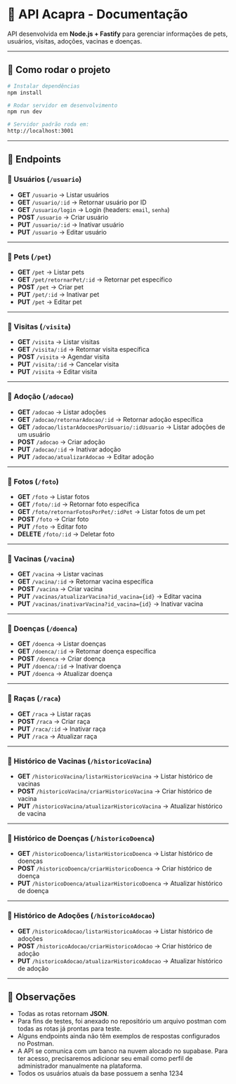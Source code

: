 # 📌 API Acapra - Documentação

API desenvolvida em **Node.js + Fastify** para gerenciar informações de pets, usuários, visitas, adoções, vacinas e doenças.

---

## 🚀 Como rodar o projeto

```bash
# Instalar dependências
npm install

# Rodar servidor em desenvolvimento
npm run dev

# Servidor padrão roda em:
http://localhost:3001
```

---

## 📂 Endpoints

### 🔹 Usuários (`/usuario`)
- **GET** `/usuario` → Listar usuários  
- **GET** `/usuario/:id` → Retornar usuário por ID  
- **GET** `/usuario/login` → Login (headers: `email`, `senha`)  
- **POST** `/usuario` → Criar usuário  
- **PUT** `/usuario/:id` → Inativar usuário  
- **PUT** `/usuario` → Editar usuário  

---

### 🔹 Pets (`/pet`)
- **GET** `/pet` → Listar pets  
- **GET** `/pet/retornarPet/:id` → Retornar pet específico  
- **POST** `/pet` → Criar pet  
- **PUT** `/pet/:id` → Inativar pet  
- **PUT** `/pet` → Editar pet  

---

### 🔹 Visitas (`/visita`)
- **GET** `/visita` → Listar visitas  
- **GET** `/visita/:id` → Retornar visita específica  
- **POST** `/visita` → Agendar visita  
- **PUT** `/visita/:id` → Cancelar visita  
- **PUT** `/visita` → Editar visita  

---

### 🔹 Adoção (`/adocao`)
- **GET** `/adocao` → Listar adoções  
- **GET** `/adocao/retornarAdocao/:id` → Retornar adoção específica  
- **GET** `/adocao/listarAdocoesPorUsuario/:idUsuario` → Listar adoções de um usuário  
- **POST** `/adocao` → Criar adoção  
- **PUT** `/adocao/:id` → Inativar adoção  
- **PUT** `/adocao/atualizarAdocao` → Editar adoção  

---

### 🔹 Fotos (`/foto`)
- **GET** `/foto` → Listar fotos  
- **GET** `/foto/:id` → Retornar foto específica  
- **GET** `/foto/retornarFotosPorPet/:idPet` → Listar fotos de um pet  
- **POST** `/foto` → Criar foto  
- **PUT** `/foto` → Editar foto  
- **DELETE** `/foto/:id` → Deletar foto  

---

### 🔹 Vacinas (`/vacina`)
- **GET** `/vacina` → Listar vacinas  
- **GET** `/vacina/:id` → Retornar vacina específica  
- **POST** `/vacina` → Criar vacina  
- **PUT** `/vacinas/atualizarVacina?id_vacina={id}` → Editar vacina  
- **PUT** `/vacinas/inativarVacina?id_vacina={id}` → Inativar vacina  

---

### 🔹 Doenças (`/doenca`)
- **GET** `/doenca` → Listar doenças  
- **GET** `/doenca/:id` → Retornar doença específica  
- **POST** `/doenca` → Criar doença  
- **PUT** `/doenca/:id` → Inativar doença  
- **PUT** `/doenca` → Atualizar doença  

---

### 🔹 Raças (`/raca`)
- **GET** `/raca` → Listar raças  
- **POST** `/raca` → Criar raça  
- **PUT** `/raca/:id` → Inativar raça  
- **PUT** `/raca` → Atualizar raça  

---

### 🔹 Histórico de Vacinas (`/historicoVacina`)
- **GET** `/historicoVacina/listarHistoricoVacina` → Listar histórico de vacinas  
- **POST** `/historicoVacina/criarHistoricoVacina` → Criar histórico de vacina  
- **PUT** `/historicoVacina/atualizarHistoricoVacina` → Atualizar histórico de vacina  

---

### 🔹 Histórico de Doenças (`/historicoDoenca`)
- **GET** `/historicoDoenca/listarHistoricoDoenca` → Listar histórico de doenças  
- **POST** `/historicoDoenca/criarHistoricoDoenca` → Criar histórico de doença  
- **PUT** `/historicoDoenca/atualizarHistoricoDoenca` → Atualizar histórico de doença  

---

### 🔹 Histórico de Adoções (`/historicoAdocao`)
- **GET** `/historicoAdocao/listarHistoricoAdocao` → Listar histórico de adoções  
- **POST** `/historicoAdocao/criarHistoricoAdocao` → Criar histórico de adoção  
- **PUT** `/historicoAdocao/atualizarHistoricoAdocao` → Atualizar histórico de adoção  

---

## 📌 Observações
- Todas as rotas retornam **JSON**.
- Para fins de testes, foi anexado no repositório um arquivo postman com todas as rotas já prontas para teste.
- Alguns endpoints ainda não têm exemplos de respostas configurados no Postman.
- A API se comunica com um banco na nuvem alocado no supabase. Para ter acesso, precisaremos adicionar seu email como perfil de administrador manualmente na plataforma.
- Todos os usuários atuais da base possuem a senha 1234 
